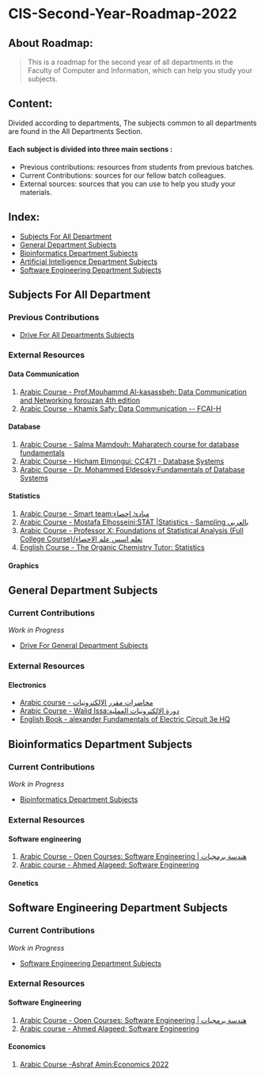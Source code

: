 # CIS-Second-Year-Roadmap-2022

## About Roadmap:
> This is a roadmap for the second year of all departments in the Faculty of Computer and Information, which can help you study your subjects.

## Content:
Divided according to departments, The subjects common to all departments are found in the All Departments Section.

#### Each subject is divided into three main sections :
- Previous contributions: resources from students from previous batches.
- Current Contributions:  sources for our fellow batch colleagues.
- External sources: sources that you can use to help you study your materials.

## Index:
- [Subjects For All Department](#Subjects-For-All-Department)
- [General Department Subjects](#General-Department-Subjects)
- [Bioinformatics Department Subjects](#Bioinformatics-Department-Subjects)
- [Artificial Intelligence Department Subjects](#Artificial-Intelligence-Department-Subjects)
- [Software Engineering Department Subjects](#Software-Engineering-Department-Subjects)


## Subjects For All Department

### Previous Contributions
- [Drive For All Departments Subjects](https://drive.google.com/drive/folders/1wY6Ae-xodcI_YmBGXp5uGIVwsSZq9ToK?usp=sharing) 


### External Resources 
#### Data Communication
1. [Arabic Course - Prof.Mouhammd Al-kasassbeh: Data Communication and Networking forouzan 4th edition](https://www.youtube.com/watch?v=Gb6WbxEXGdw&list=PLCaBbsduBn60kJ_uzegOmQ5yZTdz5BnqC&index=1&ab_channel=Prof.MouhammdAl-kasassbeh)
2. [Arabic Course - Khamis Safy: Data Communication -- FCAI-H ](https://www.youtube.com/playlist?list=PL3AEnnV61XKUhQirA0Izn-_MPaVefJYGv)

#### Database
1. [Arabic Course - Salma Mamdouh: Maharatech course for database fundamentals ](https://maharatech.gov.eg/mod/hvp/view.php?id=7139&forceview=1)
2. [Arabic Course - Hicham Elmongui: CC471 - Database Systems ](https://www.youtube.com/playlist?list=PLiRL7CfiWlYG7rPyYpynLWU_0qcAqOPJS)
3. [Arabic Course - Dr. Mohammed Eldesoky:Fundamentals of Database Systems ](https://www.youtube.com/playlist?list=PL37D52B7714788190)

#### Statistics
1. [Arabic Course - Smart team:مبادئ إحصاء ](https://www.youtube.com/playlist?list=PLPn4eVPZKtrJCtXn-FeI2_R6bqd6DNlpY)
2. [Arabic Course - Mostafa Elhosseini:STAT |Statistics - Sampling بالعربي ](https://www.youtube.com/watch?v=1YkeZdimu9w&list=PL-cKUB-e2KiuXuUQ9POZoayIOV2oOs5GL&ab_channel=MostafaElhosseini)
3. [Arabic Course - Professor X: Foundations of Statistical Analysis (Full College Course)/تعلم اسس علم الاحصاء](https://www.youtube.com/playlist?list=PLVpJGVBmPnw3eRSzC90oXA6gBcG-nEYIe)
4. [English Course - The Organic Chemistry Tutor: Statistics](https://www.youtube.com/playlist?list=PL0o_zxa4K1BVsziIRdfv4Hl4UIqDZhXWV)

#### Graphics

## General Department Subjects

### Current Contributions
_Work in Progress_
- [Drive For General Department Subjects](https://drive.google.com/drive/folders/1AfpksQxKVCQFYVNs74IL4hzRgSkQU2yH?lfhs=2)

### External Resources 

#### Electronics
- [Arabic course - محاضرات مقرر الإلكترونيات](https://www.youtube.com/playlist?list=PLoiEx8wAxvXJc4sC5tvFP4mJtdHyBfAIg)
- [Arabic Course - Walid Issa:دورة الالكترونيات العملية](https://www.youtube.com/playlist?list=PLww54WQ2wa5rOJ7FcXxi-CMNgmpybv7ei)
- [English Book - alexander Fundamentals of Electric Circuit 3e HQ](https://fenix.ciencias.ulisboa.pt/downloadFile/563087392380179/Fundamentals%20Of%20Electric%20Circuits.pdf)

## Bioinformatics Department Subjects
### Current Contributions
_Work in Progress_
- [Bioinformatics Department Subjects](https://drive.google.com/drive/folders/1rkCx5yqfj-ohiXMkYysAJYWmInzpDAet?lfhs=2)

### External Resources 

#### Software engineering
1. [Arabic Course - Open Courses: Software Engineering  | هندسة برمجيات](https://www.youtube.com/watch?v=23wr24zdmQM&list=PL08ef9eJxtJZvt5BOsT46vN6kWnflVKH4)
2. [Arabic course - Ahmed Alageed: Software Engineering ](https://www.youtube.com/playlist?list=PLquXYvvn8Qk-Yb-ytydSIePeSwTtQmPSX)


#### Genetics



## Software Engineering Department Subjects

### Current Contributions
_Work in Progress_
- [Software Engineering Department Subjects](https://drive.google.com/drive/folders/15VUk3Deo87SIRGjtl24y_ObVf5nqTWc3?lfhs=2)
	
### External Resources 

#### Software Engineering
1. [Arabic Course - Open Courses: Software Engineering  | هندسة برمجيات](https://www.youtube.com/watch?v=23wr24zdmQM&list=PL08ef9eJxtJZvt5BOsT46vN6kWnflVKH4)
2. [Arabic course - Ahmed Alageed: Software Engineering ](https://www.youtube.com/playlist?list=PLquXYvvn8Qk-Yb-ytydSIePeSwTtQmPSX)

#### Economics
1. [Arabic Course -Ashraf Amin:Economics 2022 ](https://www.youtube.com/playlist?list=PLCFXiGn4-ZKaoFc19It8bZt0cncTdsY-D)

